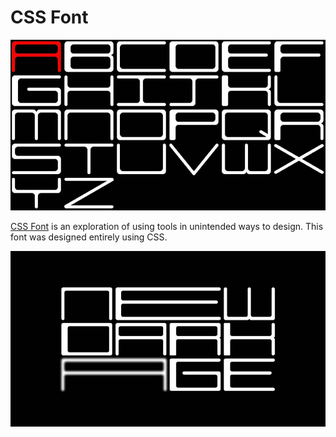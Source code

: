 # CSS Font

![A website screenshot. A rounded typeface with the alphabet written out A to Z. The A is red but all of the other letters are white against a black background.](readme-assets/2021-cssAlpha.jpg)

[CSS Font](https://alextownson.github.io/css-font/) is an exploration of using tools in unintended ways to design. This font was designed entirely using CSS.  

![A website screenshot. A rounded typeface that says "new dark age"](readme-assets/2021-cssAlphaPoster.jpg)